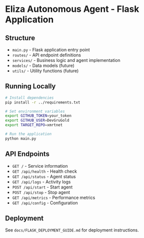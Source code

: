 # Eliza Autonomous Agent - Flask Application

## Structure

- `main.py` - Flask application entry point
- `routes/` - API endpoint definitions
- `services/` - Business logic and agent implementation
- `models/` - Data models (future)
- `utils/` - Utility functions (future)

## Running Locally

```bash
# Install dependencies
pip install -r ../requirements.txt

# Set environment variables
export GITHUB_TOKEN=your_token
export GITHUB_USER=DevGruGold
export TARGET_REPO=xmrtnet

# Run the application
python main.py
```

## API Endpoints

- `GET /` - Service information
- `GET /api/health` - Health check
- `GET /api/status` - Agent status
- `GET /api/logs` - Activity logs
- `POST /api/start` - Start agent
- `POST /api/stop` - Stop agent
- `GET /api/metrics` - Performance metrics
- `GET /api/config` - Configuration

## Deployment

See `docs/FLASK_DEPLOYMENT_GUIDE.md` for deployment instructions.
